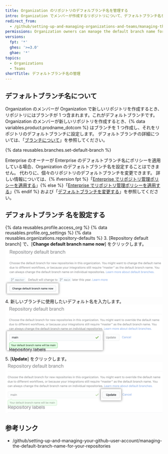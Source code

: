 ```yaml
---
title: Organization のリポジトリのデフォルブランチ名を管理する
intro: Organization でメンバーが作成するリポジトリについて、デフォルトブランチ名を設定できます。
redirect_from:
  - /github/setting-up-and-managing-organizations-and-teams/managing-the-default-branch-name-for-repositories-in-your-organization
permissions: Organization owners can manage the default branch name for new repositories in the organization.
versions:
  fpt: '*'
  ghes: '>=3.0'
  ghae: '*'
topics:
  - Organizations
  - Teams
shortTitle: デフォルトブランチ名の管理
---
```


## デフォルトブランチ名について

Organization のメンバーが Organization で新しいリポジトリを作成するとき、リポジトリにはブランチが 1 つ含まれます。これがデフォルトブランチです。 Organization のメンバーが新しいリポジトリを作成するとき、{% data variables.product.prodname_dotcom %} はブランチを 1 つ作成し、それをリポジトリのデフォルトブランチに設定します。 デフォルトブランチの詳細については、「[ブランチについて](/github/collaborating-with-issues-and-pull-requests/about-branches#about-the-default-branch)」を参照してください。

{% data reusables.branches.set-default-branch %}

Enterprise のオーナーが Enterprise のデフォルトブランチ名にポリシーを適用している場合、Organization のデフォルトブランチ名を設定することはできません。 代わりに、個々のリポジトリのデフォルトブランチを変更できます。 詳しい情報については、{% ifversion fpt %}「[Enterprise でリポジトリ管理ポリシーを適用する](/github/setting-up-and-managing-your-enterprise/enforcing-repository-management-policies-in-your-enterprise-account#enforcing-a-policy-on-the-default-branch-name)」{% else %}「[Enterprise でリポジトリ管理ポリシーを適用する](/admin/policies/enforcing-repository-management-policies-in-your-enterprise#enforcing-a-policy-on-the-default-branch-name)」{% endif %} および「[デフォルトブランチを変更する](/github/administering-a-repository/changing-the-default-branch)」を参照してください。

## デフォルトブランチ 名を設定する

{% data reusables.profile.access_org %}
{% data reusables.profile.org_settings %}
{% data reusables.organizations.repository-defaults %}
3. [Repository default branch] で、[**Change default branch name now**] をクリックします。 ![[Override] ボタン](/assets/images/help/organizations/repo-default-name-button.png)
4. 新しいブランチに使用したいデフォルト名を入力します。 ![デフォルト名を入力するテキストフィールド](/assets/images/help/organizations/repo-default-name-text.png)
5. [**Update**] をクリックします。 ![[Update] ボタン](/assets/images/help/organizations/repo-default-name-update.png)

## 参考リンク

- /github/setting-up-and-managing-your-github-user-account/managing-the-default-branch-name-for-your-repositories
